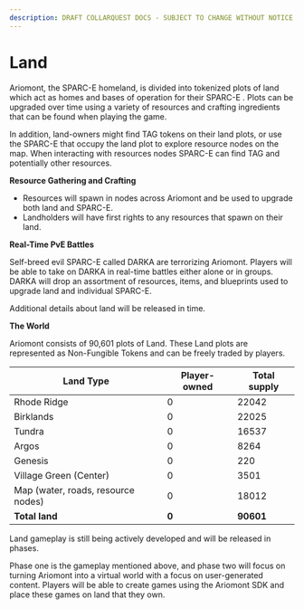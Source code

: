 ```yaml
---
description: DRAFT COLLARQUEST DOCS - SUBJECT TO CHANGE WITHOUT NOTICE.
---
```


# Land

Ariomont,  the SPARC-E homeland,  is divided into tokenized plots of land which act as homes and bases of operation for their SPARC-E . Plots can be upgraded over time using a variety of resources and crafting ingredients that can be found when playing the game.&#x20;

In addition, land-owners might find TAG tokens on their land plots, or use the SPARC-E  that occupy the land plot to explore resource nodes on the map. When interacting with resources nodes SPARC-E  can find TAG and potentially other resources.&#x20;

**Resource Gathering and Crafting**

* Resources will spawn in nodes across Ariomont and be used to upgrade both land and SPARC-E.
* Landholders will have first rights to any resources that spawn on their land.

**Real-Time PvE Battles**

Self-breed evil SPARC-E called DARKA are terrorizing Ariomont. Players will be able to take on DARKA in real-time battles either alone or in groups. DARKA will drop an assortment of resources, items, and blueprints used to upgrade land and individual SPARC-E.

Additional details about land will be released in time.

**The World**

Ariomont consists of 90,601 plots of Land. These Land plots are represented as Non-Fungible Tokens and can be freely traded by players.

| Land Type                          | Player-owned | Total supply |
| ---------------------------------- | ------------ | ------------ |
| Rhode Ridge                        | 0            | 22042        |
| Birklands                          | 0            | 22025        |
| Tundra                             | 0            | 16537        |
| Argos                              | 0            | 8264         |
| Genesis                            | 0            | 220          |
| Village Green (Center)             | 0            | 3501         |
| Map (water, roads, resource nodes) | 0            | 18012        |
| **Total land**                     | **0**        | **90601**    |

Land gameplay is still being actively developed and will be released in phases.

Phase one is the gameplay mentioned above, and phase two will focus on turning Ariomont into a virtual world with a focus on user-generated content. Players will be able to create games using the Ariomont SDK and place these games on land that they own.&#x20;
